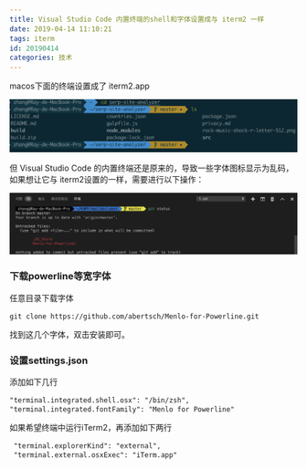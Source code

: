 ```yaml
---
title: Visual Studio Code 内置终端的shell和字体设置成与 iterm2 一样
date: 2019-04-14 11:10:21
tags: iterm
id: 20190414
categories: 技术
---
```


macos下面的终端设置成了 iterm2.app 

![](/wp-content/media/15552120055438.jpg)


但 Visual Studio Code 的内置终端还是原来的，导致一些字体图标显示为乱码，如果想让它与 iterm2设置的一样，需要进行以下操作：

![](/wp-content/media/15552118638003.jpg)



### 下载powerline等宽字体

任意目录下载字体

```
git clone https://github.com/abertsch/Menlo-for-Powerline.git
```

找到这几个字体，双击安装即可。

### 设置settings.json

添加如下几行

```
"terminal.integrated.shell.osx": "/bin/zsh",
"terminal.integrated.fontFamily": "Menlo for Powerline"
```

如果希望终端中运行iTerm2，再添加如下两行

```
 "terminal.explorerKind": "external",
 "terminal.external.osxExec": "iTerm.app"
```

